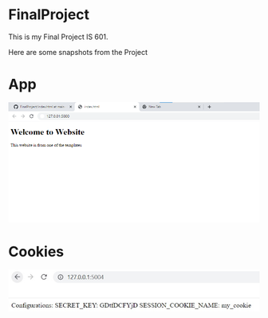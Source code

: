 # FinalProject

This is my Final Project IS 601.

Here are some snapshots from the Project

# App
![alt text](https://github.com/Pa1710/FinalProject/blob/main/Screenshots/app%20(2).png)

# Cookies
![alt text](https://github.com/Pa1710/FinalProject/blob/main/Screenshots/Cookies.jpg)


